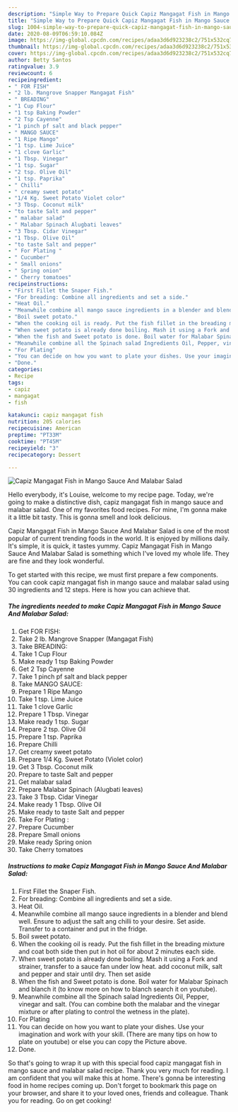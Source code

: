 ```yaml
---
description: "Simple Way to Prepare Quick Capiz Mangagat Fish in Mango Sauce And Malabar Salad"
title: "Simple Way to Prepare Quick Capiz Mangagat Fish in Mango Sauce And Malabar Salad"
slug: 1004-simple-way-to-prepare-quick-capiz-mangagat-fish-in-mango-sauce-and-malabar-salad
date: 2020-08-09T06:59:10.084Z
image: https://img-global.cpcdn.com/recipes/adaa3d6d923238c2/751x532cq70/capiz-mangagat-fish-in-mango-sauce-and-malabar-salad-recipe-main-photo.jpg
thumbnail: https://img-global.cpcdn.com/recipes/adaa3d6d923238c2/751x532cq70/capiz-mangagat-fish-in-mango-sauce-and-malabar-salad-recipe-main-photo.jpg
cover: https://img-global.cpcdn.com/recipes/adaa3d6d923238c2/751x532cq70/capiz-mangagat-fish-in-mango-sauce-and-malabar-salad-recipe-main-photo.jpg
author: Betty Santos
ratingvalue: 3.9
reviewcount: 6
recipeingredient:
- " FOR FISH"
- "2 lb. Mangrove Snapper Mangagat Fish"
- " BREADING"
- "1 Cup Flour"
- "1 tsp Baking Powder"
- "2 Tsp Cayenne"
- "1 pinch pf salt and black pepper"
- " MANGO SAUCE"
- "1 Ripe Mango"
- "1 tsp. Lime Juice"
- "1 clove Garlic"
- "1 Tbsp. Vinegar"
- "1 tsp. Sugar"
- "2 tsp. Olive Oil"
- "1 tsp. Paprika"
- " Chilli"
- " creamy sweet potato"
- "1/4 Kg. Sweet Potato Violet color"
- "3 Tbsp. Coconut milk"
- "to taste Salt and pepper"
- " malabar salad"
- " Malabar Spinach Alugbati leaves"
- "3 Tbsp. Cidar Vinegar"
- "1 Tbsp. Olive Oil"
- "to taste Salt and pepper"
- " For Plating "
- " Cucumber"
- " Small onions"
- " Spring onion"
- " Cherry tomatoes"
recipeinstructions:
- "First Fillet the Snaper Fish."
- "For breading: Combine all ingredients and set a side."
- "Heat Oil."
- "Meanwhile combine all mango sauce ingredients in a blender and blend well. Ensure to adjust the salt ang chilli to your desire. Set aside. Transfer to a container and put in the fridge."
- "Boil sweet potato."
- "When the cooking oil is ready. Put the fish fillet in the breading mixture and coat both side then put in hot oil for about 2 minutes each side."
- "When sweet potato is already done boiling. Mash it using a Fork and strainer, transfer to a sauce fan under low heat. add coconut milk, salt and pepper and stair until dry. Then set aside"
- "When the fish and Sweet potato is done. Boil water for Malabar Spinach and blanch it (to know more on how to blanch search it on youtube)."
- "Meanwhile combine all the Spinach salad Ingredients Oil, Pepper, vinegar and salt. (You can combine both the malabar and the vinegar mixture or after plating to control the wetness in the plate)."
- "For Plating"
- "You can decide on how you want to plate your dishes. Use your imagination and work with your skill. (There are many tips on how to plate on youtube) or else you can copy the Picture above."
- "Done."
categories:
- Recipe
tags:
- capiz
- mangagat
- fish

katakunci: capiz mangagat fish 
nutrition: 205 calories
recipecuisine: American
preptime: "PT33M"
cooktime: "PT45M"
recipeyield: "3"
recipecategory: Dessert

---
```



![Capiz Mangagat Fish in Mango Sauce And Malabar Salad](https://img-global.cpcdn.com/recipes/adaa3d6d923238c2/751x532cq70/capiz-mangagat-fish-in-mango-sauce-and-malabar-salad-recipe-main-photo.jpg)

Hello everybody, it's Louise, welcome to my recipe page. Today, we're going to make a distinctive dish, capiz mangagat fish in mango sauce and malabar salad. One of my favorites food recipes. For mine, I'm gonna make it a little bit tasty. This is gonna smell and look delicious.



Capiz Mangagat Fish in Mango Sauce And Malabar Salad is one of the most popular of current trending foods in the world. It is enjoyed by millions daily. It's simple, it is quick, it tastes yummy. Capiz Mangagat Fish in Mango Sauce And Malabar Salad is something which I've loved my whole life. They are fine and they look wonderful.


To get started with this recipe, we must first prepare a few components. You can cook capiz mangagat fish in mango sauce and malabar salad using 30 ingredients and 12 steps. Here is how you can achieve that.

<!--inarticleads1-->

##### The ingredients needed to make Capiz Mangagat Fish in Mango Sauce And Malabar Salad:

1. Get  FOR FISH:
1. Take 2 lb. Mangrove Snapper (Mangagat Fish)
1. Take  BREADING:
1. Take 1 Cup Flour
1. Make ready 1 tsp Baking Powder
1. Get 2 Tsp Cayenne
1. Take 1 pinch pf salt and black pepper
1. Take  MANGO SAUCE:
1. Prepare 1 Ripe Mango
1. Take 1 tsp. Lime Juice
1. Take 1 clove Garlic
1. Prepare 1 Tbsp. Vinegar
1. Make ready 1 tsp. Sugar
1. Prepare 2 tsp. Olive Oil
1. Prepare 1 tsp. Paprika
1. Prepare  Chilli
1. Get  creamy sweet potato
1. Prepare 1/4 Kg. Sweet Potato (Violet color)
1. Get 3 Tbsp. Coconut milk
1. Prepare to taste Salt and pepper
1. Get  malabar salad
1. Prepare  Malabar Spinach (Alugbati leaves)
1. Take 3 Tbsp. Cidar Vinegar
1. Make ready 1 Tbsp. Olive Oil
1. Make ready to taste Salt and pepper
1. Take  For Plating :
1. Prepare  Cucumber
1. Prepare  Small onions
1. Make ready  Spring onion
1. Take  Cherry tomatoes




<!--inarticleads2-->

##### Instructions to make Capiz Mangagat Fish in Mango Sauce And Malabar Salad:

1. First Fillet the Snaper Fish.
1. For breading: Combine all ingredients and set a side.
1. Heat Oil.
1. Meanwhile combine all mango sauce ingredients in a blender and blend well. Ensure to adjust the salt ang chilli to your desire. Set aside. Transfer to a container and put in the fridge.
1. Boil sweet potato.
1. When the cooking oil is ready. Put the fish fillet in the breading mixture and coat both side then put in hot oil for about 2 minutes each side.
1. When sweet potato is already done boiling. Mash it using a Fork and strainer, transfer to a sauce fan under low heat. add coconut milk, salt and pepper and stair until dry. Then set aside
1. When the fish and Sweet potato is done. Boil water for Malabar Spinach and blanch it (to know more on how to blanch search it on youtube).
1. Meanwhile combine all the Spinach salad Ingredients Oil, Pepper, vinegar and salt. (You can combine both the malabar and the vinegar mixture or after plating to control the wetness in the plate).
1. For Plating
1. You can decide on how you want to plate your dishes. Use your imagination and work with your skill. (There are many tips on how to plate on youtube) or else you can copy the Picture above.
1. Done.




So that's going to wrap it up with this special food capiz mangagat fish in mango sauce and malabar salad recipe. Thank you very much for reading. I am confident that you will make this at home. There's gonna be interesting food in home recipes coming up. Don't forget to bookmark this page on your browser, and share it to your loved ones, friends and colleague. Thank you for reading. Go on get cooking!
